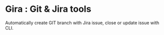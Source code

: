 # Gira : Git & Jira tools

Automatically create GIT branch with Jira issue, close or update issue with CLI.
